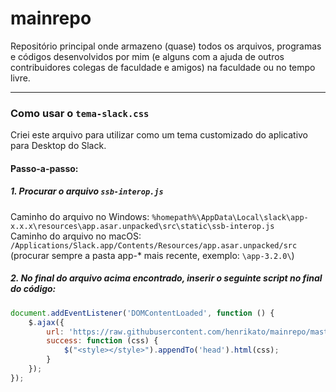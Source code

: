 # mainrepo

Repositório principal onde armazeno (quase) todos os arquivos, programas e códigos desenvolvidos por mim (e alguns com a ajuda de outros contribuidores colegas de faculdade e amigos) na faculdade ou no tempo livre.

------------------------------------------------------------------------------------------------------------------------------------------
### Como usar o `tema-slack.css`
Criei este arquivo para utilizar como um tema customizado do aplicativo para Desktop do Slack.
#### Passo-a-passo:
##### 1. Procurar o arquivo `ssb-interop.js`
   Caminho do arquivo no Windows: `%homepath%\AppData\Local\slack\app-x.x.x\resources\app.asar.unpacked\src\static\ssb-interop.js`  
   Caminho do arquivo no macOS: `/Applications/Slack.app/Contents/Resources/app.asar.unpacked/src`  
   (procurar sempre a pasta app-* mais recente, exemplo: `\app-3.2.0\`)  

##### 2. No final do arquivo acima encontrado, inserir o seguinte script no final do código:
```javascript
document.addEventListener('DOMContentLoaded', function () {
    $.ajax({
        url: 'https://raw.githubusercontent.com/henrikato/mainrepo/master/tema-slack.css',
        success: function (css) {
            $("<style></style>").appendTo('head').html(css);
        }
    });
});
```
 
